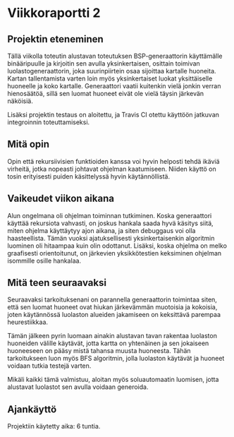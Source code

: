 # Viikkoraportti 2

## Projektin eteneminen

Tällä viikolla toteutin alustavan toteutuksen BSP-generaattorin käyttämälle binääripuulle ja
kirjoitin sen avulla yksinkertaisen, osittain toimivan luolastogeneraattorin, joka suurinpiirtein
osaa sijoittaa kartalle huoneita. Kartan tallentamista varten loin myös yksinkertaiset luokat
yksittäiselle huoneelle ja koko kartalle. Generaattori vaatii kuitenkin vielä jonkin verran hienosäätöä,
sillä sen luomat huoneet eivät ole vielä täysin järkevän näköisiä.

Lisäksi projektin testaus on aloitettu, ja Travis CI otettu käyttöön jatkuvan integroinnin toteuttamiseksi. 

## Mitä opin

Opin että rekursiivisien funktioiden kanssa voi hyvin helposti tehdä ikäviä virheitä, jotka nopeasti
johtavat ohjelman kaatumiseen. Niiden käyttö on tosin erityisesti puiden käsittelyssä hyvin käytännöllistä.

## Vaikeudet viikon aikana

Alun ongelmana oli ohjelman toiminnan tutkiminen. Koska generaattori käyttää rekursiota vahvasti,
on joskus hankala saada hyvä käsitys siitä, miten ohjelma käyttäytyy ajon aikana, ja siten debuggaus voi olla
haasteellista. Tämän vuoksi ajatuksellisesti yksinkertaisenkin algoritmin luominen oli hitaampaa kuin olin
odottanut. Lisäksi, koska ohjelma on melko graafisesti orientoitunut, on järkevien yksikkötestien keksiminen
ohjelman isommille osille hankalaa.

## Mitä teen seuraavaksi

Seuraavaksi tarkoituksenani on parannella generaattorin toimintaa siten, että sen luomat huoneet ovat hiukan
järkevämmän muotoisia ja kokoisia, joten käytännössä luolaston alueiden jakamiseen on keksittävä parempaa
heurestiikkaa. 

Tämän jälkeen pyrin luomaan ainakin alustavan tavan rakentaa luolaston huoneiden välille käytävät, jotta kartta on 
yhtenäinen ja sen jokaiseen huoneeseen on pääsy mistä tahansa muusta huoneesta. Tähän tarkoitukseen luon myös BFS 
algoritmin, jolla luolaston käytävät ja huoneet voidaan tutkia testejä varten.

Mikäli kaikki tämä valmistuu, aloitan myös soluautomaatin luomisen, jotta alustavat luolastot sen avulla voidaan
generoida.

## Ajankäyttö

Projektiin käytetty aika: 6 tuntia.

